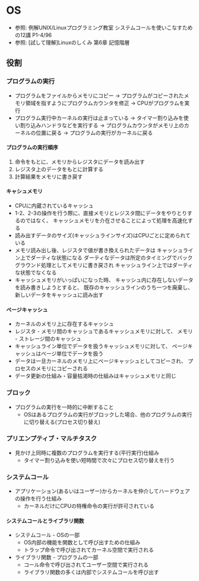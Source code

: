 # OS
- 参照: 例解UNIX/Linuxプログラミング教室 システムコールを使いこなすための12講 P1-4/96
- 参照: [試して理解]Linuxのしくみ 第6章 記憶階層

## 役割
### プログラムの実行
- プログラムをファイルからメモリにコピー
  -> プログラムがコピーされたメモリ領域を指すようにプログラムカウンタを修正
  -> CPUがプログラムを実行
- プログラム実行中カーネルの実行は止まっている
  -> タイマー割り込みを使い割り込みハンドラなどを実行する
  -> プログラムカウンタがメモリ上のカーネルの位置に戻る
  -> プログラムの実行がカーネルに戻る

#### プログラムの実行順序
1. 命令をもとに、メモリからレジスタにデータを読み出す
2. レジスタ上のデータをもとに計算する
3. 計算結果をメモリに書き戻す

#### キャシュメモリ
- CPUに内蔵されているキャッシュ
- 1-2、2-3の操作を行う際に、直接メモリとレジスタ間にデータをやりとりするのではなく、
  キャッシュメモリを介在させることによって処理を高速化する
- 読み出すデータのサイズ(キャッシュラインサイズ)はCPUごとに定められている
- メモリ読み出し後、レジスタで値が書き換えられたデータは
  キャッシュライン上でダーティな状態になる
  ダーティなデータは所定のタイミングでバックグラウンド処理としてメモリに書き戻され
  キャッシュライン上ではダーティな状態でなくなる
- キャッシュメモリがいっぱいになった時、
  キャッシュ内に存在しないデータを読み書きしようとすると、
  既存のキャッシュラインのうち一つを廃棄し、新しいデータをキャッシュに読み出す

#### ページキャッシュ
- カーネルのメモリ上に存在するキャッシュ
- レジスタ - メモリ間のキャッシュであるキャッシュメモリに対して、
  メモリ - ストレージ間のキャッシュ
- キャッシュライン単位でデータを扱うキャッシュメモリに対して、
  ページキャッシュはページ単位でデータを扱う
- データは一旦カーネルのメモリ上にページキャッシュとしてコピーされ、
  プロセスのメモリにコピーされる
- データ更新の仕組み・容量枯渇時の仕組みはキャッシュメモリと同じ

### ブロック
- プログラムの実行を一時的に中断すること
  - OSはあるプログラムの実行がブロックした場合、他のプログラムの実行に切り替える(プロセス切り替え)

### プリエンプティブ・マルチタスク
- 見かけ上同時に複数のプログラムを実行する(平行実行)仕組み
  - タイマー割り込みを使い短時間で次々にプロセス切り替えを行う

### システムコール
- アプリケーション(あるいはユーザー)からカーネルを仲介してハードウェアの操作を行う仕組み
  - カーネルだけにCPUの特権命令の実行が許可されている

#### システムコールとライブラリ関数
- システムコール - OSの一部
  - OS内部の機能を関数として呼び出すための仕組み
  - トラップ命令で呼び出されてカーネル空間で実行される
- ライブラリ関数 - プログラムの一部
  - コール命令で呼び出されてユーザー空間で実行される
  - ライブラリ関数の多くは内部でシステムコールを呼び出す
